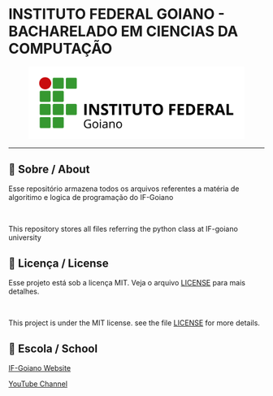 # INSTITUTO FEDERAL GOIANO - BACHARELADO EM CIENCIAS DA COMPUTAÇÃO
<figure>
  <img src="logo ifg.png" alt="IF-Goiano logo">
  <figcaption></figcaption>
</figure>

---

## 🚀 Sobre / About

Esse repositório armazena todos os arquivos referentes a matéria de algoritimo e logica de programação do IF-Goiano 

<br>

This repository stores all files referring the python class at IF-goiano university



## 📝 Licença / License

Esse projeto está sob a licença MIT. Veja o arquivo [LICENSE](.github/LICENSE.md) para mais detalhes.

<br>

This project is under the MIT license. see the file [LICENSE](.github/LICENSE.md) for more details.

## 🏫 Escola / School 

[IF-Goiano Website](https://ifgoiano.edu.br/home/index.php)

[YouTube Channel](https://www.youtube.com/user/ifgoiano)
